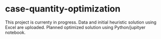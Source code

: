 # case-quantity-optimization
This project is currenty in progress. Data and initial heuristic solution using Excel are uploaded. Planned optimized solution using Python/jupityer notebook.
